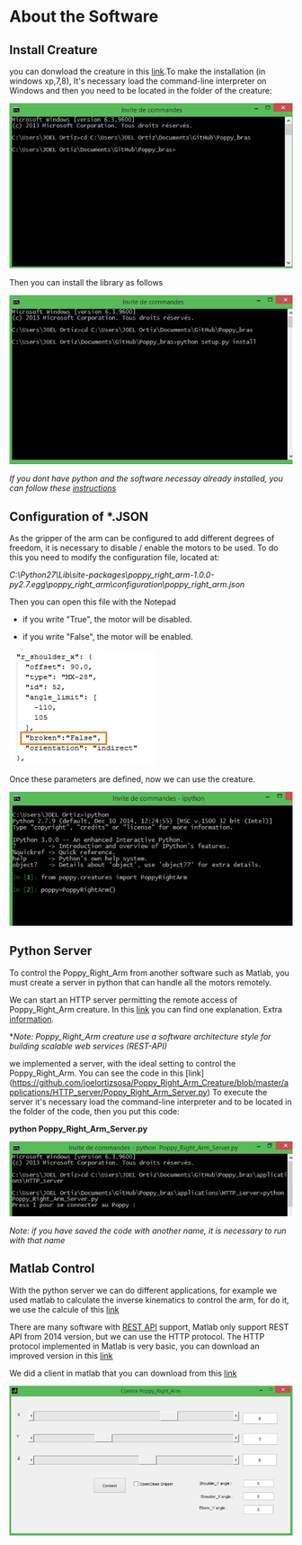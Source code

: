 # About the Software

## Install Creature

you can donwload the creature in this [link](https://github.com/joelortizsosa/Poppy_bras_Creatures/archive/master.zip).To make the installation (in windows xp,7,8), It's necessary load  the command-line interpreter on Windows and then 
you need to be located in the folder of the creature:

![img16](img/software/img16.jpg)

Then you can install the library as follows

![img17](img/software/img17.jpg)

*If you dont have python and the software necessay already installed, you can follow these [instructions](https://forum.poppy-project.org/t/poppy-on-windows-all-you-need-to-do/392)*

## Configuration of *.JSON

As the gripper of the arm can be configured to add different degrees of freedom, it is necessary to disable / enable the motors to be used. To do this you need to modify the configuration file, located at:

*C:\Python27\Lib\site-packages\poppy_right_arm-1.0.0-py2.7.egg\poppy_right_arm\configuration\poppy_right_arm.json*

Then you can open this file with the Notepad

* if you write "True", the motor will be disabled.

* if you write "False", the motor will be enabled.

![img18](img/software/img18.jpg)

Once these parameters are defined, now we can use the creature.

![img19](img/software/img19.jpg)


## Python Server

To control the Poppy_Right_Arm from another software such as Matlab, you must create a server in python that can handle all the motors remotely.

We can start an HTTP server permitting the remote access of  Poppy_Right_Arm creature. In this [link](https://github.com/poppy-project/pypot/blob/master/samples/notebooks/Accessing%20pypot%20REST%20API%20through%20HTTP%20requests.ipynb) you can find one explanation. Extra [information](https://github.com/poppy-project/pypot/blob/master/REST-APIs.md).

**Note: Poppy_Right_Arm creature use a software architecture style for building scalable web services (REST-API)*

we implemented a server, with the ideal setting to control the Poppy_Right_Arm. You can see the code in this [link] (https://github.com/joelortizsosa/Poppy_Right_Arm_Creature/blob/master/applications/HTTP_server/Poppy_Right_Arm_Server.py)
To execute the server it's necessary load  the command-line interpreter and to be located in the folder of the code, then you put this code:

**python Poppy_Right_Arm_Server.py**

![server_ini](img/software/server_ini.jpg)

*Note: if you have saved the code with another name, it is necessary to run with that name*

## Matlab Control

With the python server we can do different applications, for example we used matlab to calculate the inverse kinematics to control the arm, for do it, we use the calcule of this [link](https://forum.poppy-project.org/t/cinematique-inverse-bras-de-poppy/1306)

There are many software with [REST API](https://en.wikipedia.org/wiki/Representational_state_transfer) support, Matlab only support REST API from 2014 version, but we can use the HTTP protocol. The HTTP protocol implemented in Matlab is very basic, you can download an improved version in this [link](http://www.mathworks.com/matlabcentral/fileexchange/35693-urlread2)

We did a client in matlab that you can download from this [link](https://github.com/joelortizsosa/Poppy_Right_Arm_Creature/blob/master/applications/Matlab_client/Matlab_client.rar?raw=true)

![matlab_client](img/software/matlab_client.jpg)

